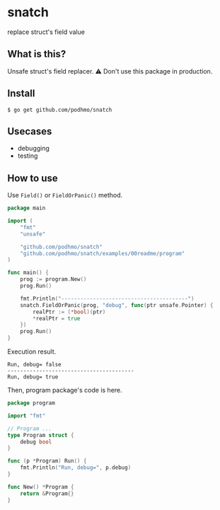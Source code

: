 # snatch

replace struct's field value

## What is this?

Unsafe struct's field replacer. :warning: Don't use this package in production.

## Install

```console
$ go get github.com/podhmo/snatch
```

## Usecases

- debugging
- testing

## How to use

Use `Field()` or `FieldOrPanic()` method.

```go
package main

import (
	"fmt"
	"unsafe"

	"github.com/podhmo/snatch"
	"github.com/podhmo/snatch/examples/00readme/program"
)

func main() {
	prog := program.New()
	prog.Run()

	fmt.Println("----------------------------------------")
	snatch.FieldOrPanic(prog, "debug", func(ptr unsafe.Pointer) {
		realPtr := (*bool)(ptr)
		*realPtr = true
	})
	prog.Run()
}
```


Execution result.

```console
Run, debug= false
----------------------------------------
Run, debug= true
```


Then, program package's code is here.

```go
package program

import "fmt"

// Program ...
type Program struct {
	debug bool
}

func (p *Program) Run() {
	fmt.Println("Run, debug=", p.debug)
}

func New() *Program {
	return &Program{}
}
```
